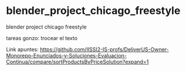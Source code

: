 # blender_project_chicago_freestyle
blender project chicago freestyle


tareas gonzo:
trocear el texto

Link apuntes: https://github.com/IISSI2-IS-profs/DeliverUS-Owner-Monorepo-Enunciados-y-Soluciones-Evaluacion-Continua/compare/sortProductsByPriceSolution?expand=1

